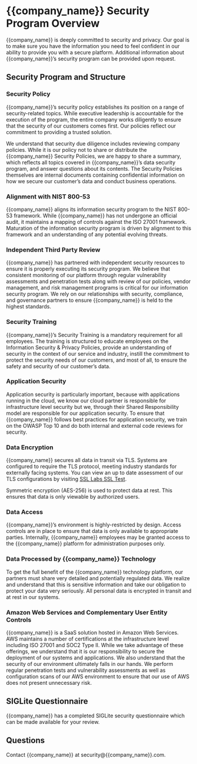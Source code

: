 # {{company_name}} Security Program Overview

{{company_name}} is deeply committed to security and privacy. Our goal is to make sure you have the information you
need to feel confident in our ability to provide you with a secure platform.  Additional information about
{{company_name}}’s security program can be provided upon request.

## Security Program and Structure

### Security Policy

{{company_name}}’s security policy establishes its position on a range of security-related topics. While executive
leadership is accountable for the execution of the program, the entire company works diligently to ensure that the
security of our customers comes first. Our policies reflect our commitment to providing a trusted solution.

We understand that security due diligence includes reviewing company policies. While it is our policy not to share or
distribute the {{company_name}} Security Policies, we are happy to share a summary, which reflects all topics covered
in {{company_name}}’s data security program, and answer questions about its contents. The Security Policies themselves
are internal documents containing confidential information on how we secure our customer’s data and conduct
business operations.

### Alignment with NIST 800-53

{{company_name}} aligns its information security program to the NIST 800-53 framework. While {{company_name}} has not
undergone an official audit, it maintains a mapping of controls against the ISO 27001 framework. Maturation of the
information security program is driven by alignment to this framework and an understanding of any potential
evolving threats.

### Independent Third Party Review

{{company_name}} has partnered with independent security resources to ensure it is properly executing its security
program. We believe that consistent monitoring of our platform through regular vulnerability assessments and
penetration tests along with review of our policies, vendor management, and risk management programs is critical for
our information security program. We rely on our relationships with security, compliance, and governance partners to
ensure {{company_name}} is held to the highest standards.

### Security Training

{{company_name}}’s Security Training is a mandatory requirement for all employees. The training is structured to
educate employees on the Information Security & Privacy Policies, provide an understanding of security in the context
of our service and industry, instill the commitment to protect the security needs of our customers, and most of all,
to ensure the safety and security of our customer’s data.

### Application Security

Application security is particularly important, because with applications running in the cloud, we know our cloud
partner is responsible for infrastructure level security but we, through their Shared Responsibility model are
responsible for our application security.  To ensure that {{company_name}} follows best practices for application
security, we train on the OWASP Top 10 and do both internal and external code reviews for security.

### Data Encryption

{{company_name}} secures all data in transit via TLS. Systems are configured to require the TLS protocol, meeting
industry standards for externally facing systems. You can view an up to date assessment of our TLS configurations
by visiting [SSL Labs SSL Test](https://www.ssllabs.com/ssltest/analyze.html?d={{company_name}}.com&latest).

Symmetric encryption (AES-256) is used to protect data at rest. This ensures that data is only viewable by
authorized users.

### Data Access

{{company_name}}’s environment is highly-restricted by design. Access controls are in place to ensure that data is only
available to appropriate parties. Internally, {{company_name}} employees may be granted access to the {{company_name}}
platform for administration purposes only.

### Data Processed by {{company_name}} Technology

To get the full benefit of the {{company_name}} technology platform, our partners must share very detailed and
potentially regulated data.  We realize and understand that this is sensitive information and take our obligation
to protect your data very seriously.  All personal data is encrypted in transit and at rest in our systems.

### Amazon Web Services and Complementary User Entity Controls

{{company_name}} is a SaaS solution hosted in Amazon Web Services.  AWS maintains a number of certifications at the
infrastructure level including ISO 27001 and SOC2 Type II. While we take advantage of these offerings, we understand
that it is our responsibility to secure the deployment of our systems and applications. We also understand that the
security of our environment ultimately falls in our hands. We perform regular penetration tests and vulnerability
assessments as well as configuration scans of our AWS environment to ensure that our use of AWS does not present
unnecessary risk.

## SIGLite Questionnaire

{{company_name}} has a completed SIGLite security questionnaire which can be made available for your review.

## Questions

Contact {{company_name}} at security@{{company_name}}.com.
